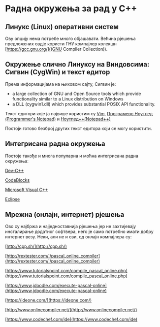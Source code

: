 # Радна окружења за рад у С++

## Линукс (Linux) оперативни систем

Ову опцију нема потребе много објашавати. Већина рјешења предложених овдје користи ГНУ компајлер колекшн [https://gcc.gnu.org/]((GNU Compiler Collection)).

## Окружење слично Линуксу на Виндовсима: Сигвин (CygWin) и текст едитор

Према информацијама на њиховом сајту, Сигвин је:

* a large collection of GNU and Open Source tools which provide functionality similar to a Linux distribution on Windows
* a DLL (cygwin1.dll) which provides substantial POSIX API functionality.

Текст едитори које ја највише користим су [Vim](https://vim.sourceforge.io/), [Програмерс Ноутпед (Programmer's Notepad)](http://www.pnotepad.org/) и [Ноутпед++(Notepad++)](https://notepad-plus-plus.org/)

Постоји готово безброј других текст едитора који се могу користити.

## Интегрисана радна окружења

Постоје такође и многа популарна и моћна интегрисана радна окружења:

[Dev-C++](http://www.bloodshed.net/devcpp.html)

[CodeBlocks](http://www.codeblocks.org/)

[Microsoft Visual C++](https://en.wikipedia.org/wiki/Microsoft_Visual_C%2B%2B)

[Eclipse](https://eclipse.org/)

## Мрежна (онлајн, интернет) рјешења

Ово су најбржа и најједноставнија рјешења јер не захтијевају инсталирање додатног софтвера, него је само потребно имати добру интернет везу. Неки, али не и сви, од онлајн компајлера су:

[http://cpp.sh/](http://cpp.sh/)

[http://rextester.com/l/pascal_online_compiler](http://rextester.com/l/pascal_online_compiler)

[https://www.tutorialspoint.com/compile_pascal_online.php](https://www.tutorialspoint.com/compile_pascal_online.php)

[https://www.jdoodle.com/execute-pascal-online](https://www.jdoodle.com/execute-pascal-online)

[https://ideone.com/](https://ideone.com/)

[http://www.onlinecompiler.net/](http://www.onlinecompiler.net/)

[https://www.codechef.com/ide](https://www.codechef.com/ide)
